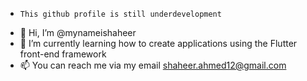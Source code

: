 -     This github profile is still underdevelopment

- 👋 Hi, I’m @mynameishaheer
- 🌱 I’m currently learning how to create applications using the Flutter front-end framework
- 📫 You can reach me via my email shaheer.ahmed12@gmail.com

<!---
mynameishaheer/mynameishaheer is a ✨ special ✨ repository because its `README.md` (this file) appears on your GitHub profile.
You can click the Preview link to take a look at your changes.
--->
